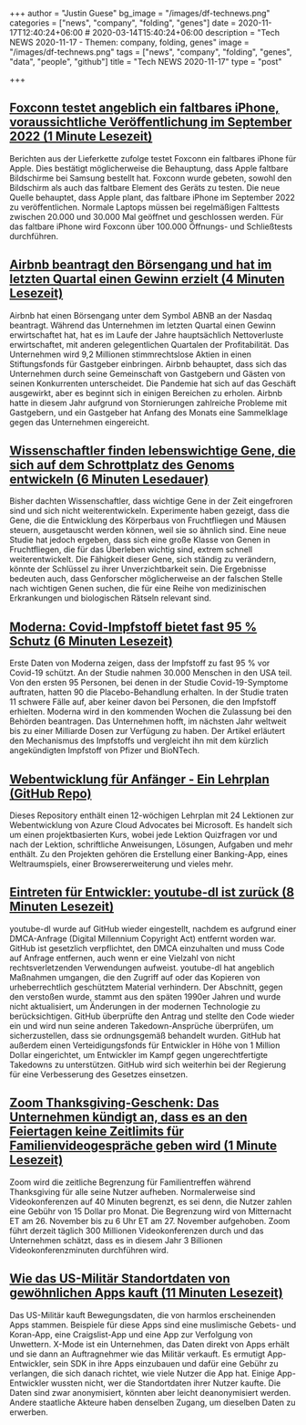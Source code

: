 +++
author = "Justin Guese"
bg_image = "/images/df-technews.png"
categories = ["news", "company", "folding", "genes"]
date = 2020-11-17T12:40:24+06:00 # 2020-03-14T15:40:24+06:00
description = "Tech NEWS 2020-11-17 - Themen: company, folding, genes"
image = "/images/df-technews.png"
tags = ["news", "company", "folding", "genes", "data", "people", "github"]
title = "Tech NEWS 2020-11-17"
type = "post"

+++

## [Foxconn testet angeblich ein faltbares iPhone, voraussichtliche Veröffentlichung im September 2022 (1 Minute Lesezeit)](https://appleinsider.com/articles/20/11/16/foxconn-allegedly-testing-apples-folding-iphone-for-release-in-2022/1/01000175d5e51753-4c0af1ef-b6a6-4272-b0a5-0b451276eb2e-000000/jOg7y4DoOfSIdgnVWqeQZw7jnwa0XnMqmLIeadc38j8=167)

 Berichten aus der Lieferkette zufolge testet Foxconn ein faltbares iPhone für Apple. Dies bestätigt möglicherweise die Behauptung, dass Apple faltbare Bildschirme bei Samsung bestellt hat. Foxconn wurde gebeten, sowohl den Bildschirm als auch das faltbare Element des Geräts zu testen. Die neue Quelle behauptet, dass Apple plant, das faltbare iPhone im September 2022 zu veröffentlichen. Normale Laptops müssen bei regelmäßigen Falttests zwischen 20.000 und 30.000 Mal geöffnet und geschlossen werden. Für das faltbare iPhone wird Foxconn über 100.000 Öffnungs- und Schließtests durchführen.

## [Airbnb beantragt den Börsengang und hat im letzten Quartal einen Gewinn erzielt (4 Minuten Lesezeit)](https://www.cnbc.com/2020/11/16/airbnb-s-1-ipo-filing-drops.html/1/01000175d5e51753-4c0af1ef-b6a6-4272-b0a5-0b451276eb2e-000000/cNxg3EA8w4Xp5aS_U9L7ZB8jzfK5gEkp1Qec9yGs628=167)

 Airbnb hat einen Börsengang unter dem Symbol ABNB an der Nasdaq beantragt. Während das Unternehmen im letzten Quartal einen Gewinn erwirtschaftet hat, hat es im Laufe der Jahre hauptsächlich Nettoverluste erwirtschaftet, mit anderen gelegentlichen Quartalen der Profitabilität. Das Unternehmen wird 9,2 Millionen stimmrechtslose Aktien in einen Stiftungsfonds für Gastgeber einbringen. Airbnb behauptet, dass sich das Unternehmen durch seine Gemeinschaft von Gastgebern und Gästen von seinen Konkurrenten unterscheidet. Die Pandemie hat sich auf das Geschäft ausgewirkt, aber es beginnt sich in einigen Bereichen zu erholen. Airbnb hatte in diesem Jahr aufgrund von Stornierungen zahlreiche Probleme mit Gastgebern, und ein Gastgeber hat Anfang des Monats eine Sammelklage gegen das Unternehmen eingereicht.

## [Wissenschaftler finden lebenswichtige Gene, die sich auf dem Schrottplatz des Genoms entwickeln (6 Minuten Lesedauer)](https://www.quantamagazine.org/scientists-find-vital-genes-evolving-in-genomes-junkyard-20201116//1/01000175d5e51753-4c0af1ef-b6a6-4272-b0a5-0b451276eb2e-000000/0ztom9-pbvErPrVFdj2gM4pNnhl6xSO2ij-UcPO9vmo=167)

 Bisher dachten Wissenschaftler, dass wichtige Gene in der Zeit eingefroren sind und sich nicht weiterentwickeln. Experimente haben gezeigt, dass die Gene, die die Entwicklung des Körperbaus von Fruchtfliegen und Mäusen steuern, ausgetauscht werden können, weil sie so ähnlich sind. Eine neue Studie hat jedoch ergeben, dass sich eine große Klasse von Genen in Fruchtfliegen, die für das Überleben wichtig sind, extrem schnell weiterentwickelt. Die Fähigkeit dieser Gene, sich ständig zu verändern, könnte der Schlüssel zu ihrer Unverzichtbarkeit sein. Die Ergebnisse bedeuten auch, dass Genforscher möglicherweise an der falschen Stelle nach wichtigen Genen suchen, die für eine Reihe von medizinischen Erkrankungen und biologischen Rätseln relevant sind.

## [Moderna: Covid-Impfstoff bietet fast 95 % Schutz (6 Minuten Lesezeit)](https://www.bbc.com/news/health-54902908/1/01000175d5e51753-4c0af1ef-b6a6-4272-b0a5-0b451276eb2e-000000/CL8p5RziELcW0mzSwl8U3z-jWZFU4eXk2JmpOAshw2U=167)

 Erste Daten von Moderna zeigen, dass der Impfstoff zu fast 95 % vor Covid-19 schützt. An der Studie nahmen 30.000 Menschen in den USA teil. Von den ersten 95 Personen, bei denen in der Studie Covid-19-Symptome auftraten, hatten 90 die Placebo-Behandlung erhalten. In der Studie traten 11 schwere Fälle auf, aber keiner davon bei Personen, die den Impfstoff erhielten. Moderna wird in den kommenden Wochen die Zulassung bei den Behörden beantragen. Das Unternehmen hofft, im nächsten Jahr weltweit bis zu einer Milliarde Dosen zur Verfügung zu haben. Der Artikel erläutert den Mechanismus des Impfstoffs und vergleicht ihn mit dem kürzlich angekündigten Impfstoff von Pfizer und BioNTech.

## [Webentwicklung für Anfänger - Ein Lehrplan (GitHub Repo)](https://github.com/microsoft/Web-Dev-For-Beginners/1/01000175d5e51753-4c0af1ef-b6a6-4272-b0a5-0b451276eb2e-000000/Ajh2yeJENDhWOXvUGjAIcKCfTCzFB7ZE7a3wIp25y7k=167)

 Dieses Repository enthält einen 12-wöchigen Lehrplan mit 24 Lektionen zur Webentwicklung von Azure Cloud Advocates bei Microsoft. Es handelt sich um einen projektbasierten Kurs, wobei jede Lektion Quizfragen vor und nach der Lektion, schriftliche Anweisungen, Lösungen, Aufgaben und mehr enthält. Zu den Projekten gehören die Erstellung einer Banking-App, eines Weltraumspiels, einer Browsererweiterung und vieles mehr.

## [Eintreten für Entwickler: youtube-dl ist zurück (8 Minuten Lesezeit)](https://github.blog/2020-11-16-standing-up-for-developers-youtube-dl-is-back//1/01000175d5e51753-4c0af1ef-b6a6-4272-b0a5-0b451276eb2e-000000/9w1S6327HmkSMINK1QX6JBULyzQJH1xgtRUZc_Zov-Q=167)

 youtube-dl wurde auf GitHub wieder eingestellt, nachdem es aufgrund einer DMCA-Anfrage (Digital Millennium Copyright Act) entfernt worden war. GitHub ist gesetzlich verpflichtet, den DMCA einzuhalten und muss Code auf Anfrage entfernen, auch wenn er eine Vielzahl von nicht rechtsverletzenden Verwendungen aufweist. youtube-dl hat angeblich Maßnahmen umgangen, die den Zugriff auf oder das Kopieren von urheberrechtlich geschütztem Material verhindern. Der Abschnitt, gegen den verstoßen wurde, stammt aus den späten 1990er Jahren und wurde nicht aktualisiert, um Änderungen in der modernen Technologie zu berücksichtigen. GitHub überprüfte den Antrag und stellte den Code wieder ein und wird nun seine anderen Takedown-Ansprüche überprüfen, um sicherzustellen, dass sie ordnungsgemäß behandelt wurden. GitHub hat außerdem einen Verteidigungsfonds für Entwickler in Höhe von 1 Million Dollar eingerichtet, um Entwickler im Kampf gegen ungerechtfertigte Takedowns zu unterstützen. GitHub wird sich weiterhin bei der Regierung für eine Verbesserung des Gesetzes einsetzen.

## [Zoom Thanksgiving-Geschenk: Das Unternehmen kündigt an, dass es an den Feiertagen keine Zeitlimits für Familienvideogespräche geben wird (1 Minute Lesezeit)](https://www.usatoday.com/story/tech/2020/11/16/thanksgiving-zoom-your-family-get-together-can-surpass-40-minutes/6312839002//1/01000175d5e51753-4c0af1ef-b6a6-4272-b0a5-0b451276eb2e-000000/b_xtKaUmxuue39iB6q6lmGHfHsrH5F6a1pPnqvophSE=167)

 Zoom wird die zeitliche Begrenzung für Familientreffen während Thanksgiving für alle seine Nutzer aufheben. Normalerweise sind Videokonferenzen auf 40 Minuten begrenzt, es sei denn, die Nutzer zahlen eine Gebühr von 15 Dollar pro Monat. Die Begrenzung wird von Mitternacht ET am 26. November bis zu 6 Uhr ET am 27. November aufgehoben. Zoom führt derzeit täglich 300 Millionen Videokonferenzen durch und das Unternehmen schätzt, dass es in diesem Jahr 3 Billionen Videokonferenzminuten durchführen wird.

## [Wie das US-Militär Standortdaten von gewöhnlichen Apps kauft (11 Minuten Lesezeit)](https://www.vice.com/en/article/jgqm5x/us-military-location-data-xmode-locate-x/1/01000175d5e51753-4c0af1ef-b6a6-4272-b0a5-0b451276eb2e-000000/oZXN3w0BrjsZ8iJeE4cczGahyq8sydg0dSBIj6PoXCU=167)

 Das US-Militär kauft Bewegungsdaten, die von harmlos erscheinenden Apps stammen. Beispiele für diese Apps sind eine muslimische Gebets- und Koran-App, eine Craigslist-App und eine App zur Verfolgung von Unwettern. X-Mode ist ein Unternehmen, das Daten direkt von Apps erhält und sie dann an Auftragnehmer wie das Militär verkauft. Es ermutigt App-Entwickler, sein SDK in ihre Apps einzubauen und dafür eine Gebühr zu verlangen, die sich danach richtet, wie viele Nutzer die App hat. Einige App-Entwickler wussten nicht, wer die Standortdaten ihrer Nutzer kaufte. Die Daten sind zwar anonymisiert, könnten aber leicht deanonymisiert werden. Andere staatliche Akteure haben denselben Zugang, um dieselben Daten zu erwerben.

